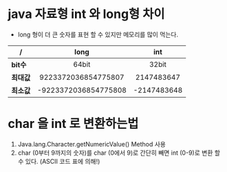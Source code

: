 # java 자료형 int 와 long형 차이

* long 형이 더 큰 숫자를 표현 할 수 있지만 메모리를 많이 먹는다.

|  <center>/</center> |  <center>long</center> |  <center>int</center> |
|:--------|:--------:|--------:|
|**bit수** | <center> 64bit </center> | <center>32bit </center>|
|**최대값** | <center> 9223372036854775807 </center> |<center> 2147483647 </center>|
|**최소값** | <center> -9223372036854775808 </center> |<center> -2147483648 </center> |

# char 을 int 로 변환하는법
1. Java.lang.Character.getNumericValue() Method 사용
2. char (0부터 9까지의 숫자)를 char (0에서 9)로 간단히 빼면 int (0-9)로 변환 할 수 있다. (ASCII 코드 표에 의해!)

